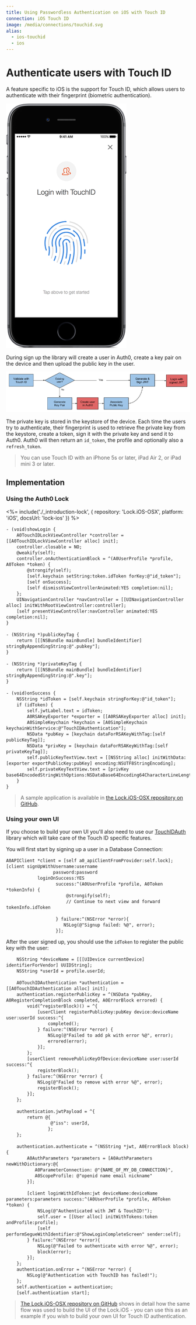 ```yaml
---
title: Using Passwordless Authentication on iOS with Touch ID
connection: iOS Touch ID
image: /media/connections/touchid.svg
alias:
  - ios-touchid
  - ios
---
```


# Authenticate users with Touch ID

A feature specific to iOS is the support for Touch ID, which allows users to authenticate with their fingerprint (biometric authentication). 

![](/media/articles/connections/passwordless/passwordless-touchid-start.png)

During sign up the library will create a user in Auth0, create a key pair on the device and then upload the public key in the user. 

![](/media/articles/connections/passwordless/passwordless-touchid-flow.png)

The private key is stored in the keystore of the device. Each time the users try to authenticate, their fingerprint is used to retrieve fhe private key from the keystore, create a token, sign it with the private key and send it to Auth0. Auth0 will then return an `id_token`, the profile and optionally also a `refresh_token`.

> You can use Touch ID with an iPhone 5s or later, iPad Air 2, or iPad mini 3 or later.

## Implementation

### Using the Auth0 Lock

<%= include('./_introduction-lock', { repository: 'Lock.iOS-OSX', platform: 'iOS', docsUrl: 'lock-ios' }) %>

```
- (void)showLogin {
    A0TouchIDLockViewController *controller = [[A0TouchIDLockViewController alloc] init];
    controller.closable = NO;
    @weakify(self);
    controller.onAuthenticationBlock = ^(A0UserProfile *profile, A0Token *token) {
        @strongify(self);
        [self.keychain setString:token.idToken forKey:@"id_token"];
        [self onSuccess];
        [self dismissViewControllerAnimated:YES completion:nil];
    };
    UINavigationController *navController = [[UINavigationController alloc] initWithRootViewController:controller];
    [self presentViewController:navController animated:YES completion:nil];
}

- (NSString *)publicKeyTag {
    return [[[NSBundle mainBundle] bundleIdentifier] stringByAppendingString:@".pubkey"];
}

- (NSString *)privateKeyTag {
    return [[[NSBundle mainBundle] bundleIdentifier] stringByAppendingString:@".key"];
}

- (void)onSuccess {
    NSString *idToken = [self.keychain stringForKey:@"id_token"];
    if (idToken) {
        self.jwtLabel.text = idToken;
        A0RSAKeyExporter *exporter = [[A0RSAKeyExporter alloc] init];
        A0SimpleKeychain *keychain = [A0SimpleKeychain keychainWithService:@"TouchIDAuthentication"];
        NSData *pubKey = [keychain dataForRSAKeyWithTag:[self publicKeyTag]];
        NSData *privKey = [keychain dataForRSAKeyWithTag:[self privateKeyTag]];
        self.publicKeyTextView.text = [[NSString alloc] initWithData:[exporter exportPublicKey:pubKey] encoding:NSUTF8StringEncoding];
        self.privateKeyTextView.text = [privKey base64EncodedStringWithOptions:NSDataBase64Encoding64CharacterLineLength|NSDataBase64EncodingEndLineWithCarriageReturn];
    }
}
```

> A sample application is available in [the Lock.iOS-OSX repository on GitHub](https://github.com/auth0/Lock.iOS-OSX/tree/master/Examples/TouchID).

### Using your own UI

If you choose to build your own UI you'll also need to use our [TouchIDAuth](https://github.com/auth0/TouchIDAuth) library which will take care of the Touch ID specific features.

You will first start by signing up a user in a Database Connection:

```
A0APIClient *client = [self a0_apiClientFromProvider:self.lock];
[client signUpWithUsername:username
                  password:password
            loginOnSuccess:YES
                   success:^(A0UserProfile *profile, A0Token *tokenInfo) {
                       @strongify(self);
                       // Continue to next view and forward tokenInfo.idToken

                   } failure:^(NSError *error){
                      NSLog(@"Signup failed: %@", error);    
                   }];

```

After the user signed up, you should use the `idToken` to register the public key with the user:

```
    NSString *deviceName = [[[UIDevice currentDevice] identifierForVendor] UUIDString];
    NSString *userId = profile.userId;

    A0TouchIDAuthentication *authentication = [[A0TouchIDAuthentication alloc] init];
    authentication.registerPublicKey = ^(NSData *pubKey, A0RegisterCompletionBlock completed, A0ErrorBlock errored) {
        void(^registerBlock)() = ^{
            [userClient registerPublicKey:pubKey device:deviceName user:userId success:^{
                completed();
            } failure:^(NSError *error) {
                NSLog(@"Failed to add pk with error %@", error);
                errored(error);
            }];
        };
        [userClient removePublicKeyOfDevice:deviceName user:userId success:^{
            registerBlock();
        } failure:^(NSError *error) {
            NSLog(@"Failed to remove with error %@", error);
            registerBlock();
        }];
    };
    
    authentication.jwtPayload = ^{
        return @{
                 @"iss": userId,
                };
    };

    authentication.authenticate = ^(NSString *jwt, A0ErrorBlock block) {
        A0AuthParameters *parameters = [A0AuthParameters newWithDictionary:@{      
           A0ParameterConnection: @"{NAME_OF_MY_DB_CONNECTION}",
           A0ScopeProfile: @"openid name email nickname"
        }];

        [client loginWithIdToken:jwt deviceName:deviceName parameters:parameters success:^(A0UserProfile *profile, A0Token *token) {
            NSLog(@"Authenticated with JWT & TouchID!");
            self.user = [[User alloc] initWithTokens:token andProfile:profile];
            [self performSegueWithIdentifier:@"ShowLoginCompleteScreen" sender:self];
        } failure:^(NSError *error){
            NSLog(@"Failed to authenticate with error %@", error);
            block(error);
        }];
    };
    authentication.onError = ^(NSError *error) {
        NSLog(@"Authentication with TouchID has failed!");
    };
    self.authentication = authentication;
    [self.authentication start];
```

> [The Lock.iOS-OSX repository on GitHub](https://github.com/auth0/Lock.iOS-OSX/tree/master/Pod/Classes/TouchID) shows in detail how the same flow was used to build the UI of the Lock.iOS - you can use this as an example if you wish to build your own UI for Touch ID authentication.

